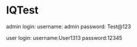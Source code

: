 # IQTest

admin login:
username: admin
password: Test@123

user login:
username:User1313
password:12345
